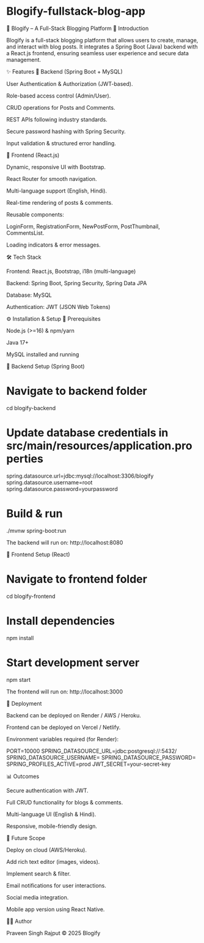 # Blogify-fullstack-blog-app
📑 Blogify – A Full-Stack Blogging Platform
📌 Introduction

Blogify is a full-stack blogging platform that allows users to create, manage, and interact with blog posts.
It integrates a Spring Boot (Java) backend with a React.js frontend, ensuring seamless user experience and secure data management.

✨ Features
🔹 Backend (Spring Boot + MySQL)

User Authentication & Authorization (JWT-based).

Role-based access control (Admin/User).

CRUD operations for Posts and Comments.

REST APIs following industry standards.

Secure password hashing with Spring Security.

Input validation & structured error handling.

🔹 Frontend (React.js)

Dynamic, responsive UI with Bootstrap.

React Router for smooth navigation.

Multi-language support (English, Hindi).

Real-time rendering of posts & comments.

Reusable components:

LoginForm, RegistrationForm, NewPostForm, PostThumbnail, CommentsList.

Loading indicators & error messages.

🛠️ Tech Stack

Frontend: React.js, Bootstrap, i18n (multi-language)

Backend: Spring Boot, Spring Security, Spring Data JPA

Database: MySQL

Authentication: JWT (JSON Web Tokens)

⚙️ Installation & Setup
🔧 Prerequisites

Node.js (>=16) & npm/yarn

Java 17+

MySQL installed and running

📍 Backend Setup (Spring Boot)
# Navigate to backend folder
cd blogify-backend

# Update database credentials in src/main/resources/application.properties
spring.datasource.url=jdbc:mysql://localhost:3306/blogify
spring.datasource.username=root
spring.datasource.password=yourpassword

# Build & run
./mvnw spring-boot:run


The backend will run on: http://localhost:8080

🎨 Frontend Setup (React)
# Navigate to frontend folder
cd blogify-frontend

# Install dependencies
npm install

# Start development server
npm start


The frontend will run on: http://localhost:3000

🚀 Deployment

Backend can be deployed on Render / AWS / Heroku.

Frontend can be deployed on Vercel / Netlify.

Environment variables required (for Render):

PORT=10000
SPRING_DATASOURCE_URL=jdbc:postgresql://<host>:5432/<dbname>
SPRING_DATASOURCE_USERNAME=<username>
SPRING_DATASOURCE_PASSWORD=<password>
SPRING_PROFILES_ACTIVE=prod
JWT_SECRET=your-secret-key

📊 Outcomes

Secure authentication with JWT.

Full CRUD functionality for blogs & comments.

Multi-language UI (English & Hindi).

Responsive, mobile-friendly design.

🔮 Future Scope

Deploy on cloud (AWS/Heroku).

Add rich text editor (images, videos).

Implement search & filter.

Email notifications for user interactions.

Social media integration.

Mobile app version using React Native.

👨‍💻 Author

Praveen Singh Rajput
© 2025 Blogify
